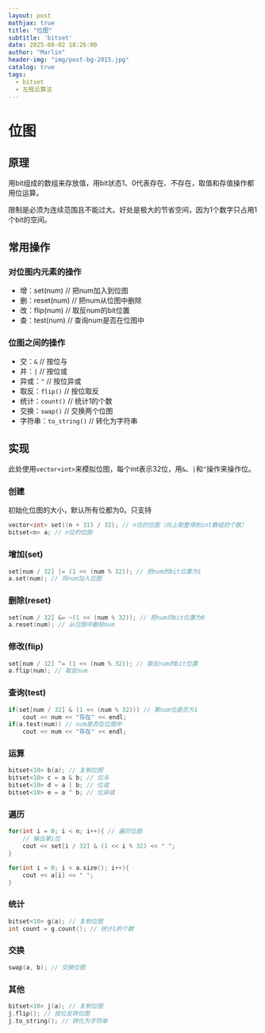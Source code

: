 ```yaml
---
layout: post
mathjax: true
title: "位图"
subtitle: 'bitset'
date: 2025-08-02 18:26:00
author: "Marlin"
header-img: "img/post-bg-2015.jpg"
catalog: true
tags:
  - bitset
  - 左程云算法
---
```


# 位图

## 原理
用bit组成的数组来存放值，用bit状态1、0代表存在、不存在，取值和存值操作都用位运算。

限制是必须为连续范围且不能过大。好处是极大的节省空间，因为1个数字只占用1个bit的空间。

## 常用操作
### 对位图内元素的操作
- 增：set(num) // 把num加入到位图
- 删：reset(num) // 把num从位图中删除
- 改：flip(num) // 取反num的bit位置
- 查：test(num) // 查询num是否在位图中

### 位图之间的操作
- 交：`&` // 按位与
- 并：`|` // 按位或
- 异或：`^` // 按位异或
- 取反：`flip()` // 按位取反
- 统计：`count()` // 统计1的个数
- 交换：`swap()` // 交换两个位图
- 字符串：`to_string()` // 转化为字符串

## 实现
此处使用`vector<int>`来模拟位图，每个int表示32位，用`&`、`|`和`^`操作来操作位。

### 创建
初始化位图的大小，默认所有位都为0。只支持
```cpp
vector<int> set((n + 31) / 32); // n位的位图（向上取整得到int数组的个数）
bitset<n> a; // n位的位图
```

### 增加(set)
```cpp
set[num / 32] |= (1 << (num % 32)); // 把num的bit位置为1
a.set(num); // 将num加入位图
```
### 删除(reset)
```cpp
set[num / 32] &= ~(1 << (num % 32)); // 把num的bit位置为0
a.reset(num); // 从位图中删除num
```
### 修改(flip)
```cpp
set[num / 32] ^= (1 << (num % 32)); // 取反num的bit位置
a.flip(num); // 取反num
```

### 查询(test)
```cpp
if(set[num / 32] & (1 << (num % 32))) // 第num位是否为1
    cout << num << "存在" << endl;
if(a.test(num)) // num是否在位图中
    cout << num << "存在" << endl;
```


### 运算
```cpp
bitset<10> b(a); // 复制位图
bitset<10> c = a & b; // 位与
bitset<10> d = a | b; // 位或
bitset<10> e = a ^ b; // 位异或
```
### 遍历
```cpp
for(int i = 0; i < n; i++){ // 遍历位图
    // 输出第i位
    cout << set[i / 32] & (1 << i % 32) << " ";
}

for(int i = 0; i < a.size(); i++){
    cout << a[i] << " ";
}
```

### 统计
```cpp
bitset<10> g(a); // 复制位图
int count = g.count(); // 统计1的个数
```

### 交换
```cpp
swap(a, b); // 交换位图
``` 

### 其他
```cpp
bitset<10> j(a); // 复制位图
j.flip(); // 按位反转位图
j.to_string(); // 转化为字符串
```